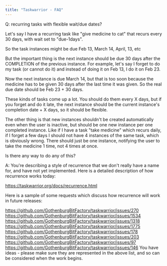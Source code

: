 ```yaml
---
title: "Taskwarrior - FAQ"
---
```


Q: recurring tasks with flexible wait/due dates?

Let's say I have a recurring task like "give medicine to cat" that recurs every 30 days, with wait set to "due-1days".

So the task instances might be due Feb 13, March 14, April, 13, etc

But the important thing is the next instance should be due 30 days after the COMPLETION of the previous instance. For example, let's say I forget to do my task (or cannot do it) and instead of doing it on Feb 13, I do it on Feb 23.

Now the next instance is due March 14, but that is too soon because the medicine has to be given 30 days after the last time it was given. So the real due date should be Feb 23 + 30 days.

These kinds of tasks come up a lot. You should do them every X days, but if you forget and do it late, the next instance should be the current instance's completion date + X days, so it should be flexible.

The other thing is that new instances shouldn't be created automatically even when the user is inactive, but should be one new instance per one completed instance. Like if I have a task "take medicine" which recurs daily, if I forget a few days I should not have 4 instances of the same task, which is obviously wrong. There should just be one instance, notifying the user to take the medicine 1 time, not 4 times at once.

Is there any way to do any of this?

A: You're describing a style of recurrence that we don't really have a name for, and have not yet implemented. Here is a detailed description of how recurrence works today:

https://taskwarrior.org/docs/recurrence.html

Here is a sample of some requests which discuss how recurrence will work in future releases:

https://github.com/GothenburgBitFactory/taskwarrior/issues/270
https://github.com/GothenburgBitFactory/taskwarrior/issues/1534
https://github.com/GothenburgBitFactory/taskwarrior/issues/1318
https://github.com/GothenburgBitFactory/taskwarrior/issues/1775
https://github.com/GothenburgBitFactory/taskwarrior/issues/178
https://github.com/GothenburgBitFactory/taskwarrior/issues/203
https://github.com/GothenburgBitFactory/taskwarrior/issues/97
https://github.com/GothenburgBitFactory/taskwarrior/issues/146
You have ideas - please make sure they are represented in the above list, and so can be considered when the work begins.

